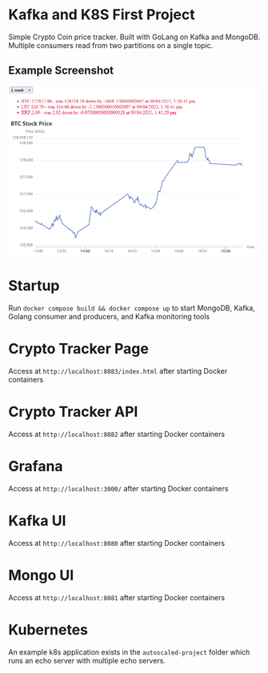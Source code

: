 # Kafka and K8S First Project

Simple Crypto Coin price tracker. Built with GoLang on Kafka and MongoDB. 
Multiple consumers read from two partitions on a single topic. 

## Example Screenshot
![Alt text](/screenshots/alpha.png "Alpha Version")

# Startup
Run `docker compose build && docker compose up` to start MongoDB, Kafka, Golang consumer and producers, and Kafka monitoring tools

# Crypto Tracker Page
Access at `http://localhost:8083/index.html` after starting Docker containers

# Crypto Tracker API
Access at `http://localhost:8082` after starting Docker containers

# Grafana
Access at `http://localhost:3000/` after starting Docker containers

# Kafka UI 
Access at `http://localhost:8080` after starting Docker containers 

# Mongo UI
Access at `http://localhost:8081` after starting Docker containers 

# Kubernetes
An example k8s application exists in the `autoscaled-project` folder which runs an echo server with multiple echo servers. 

